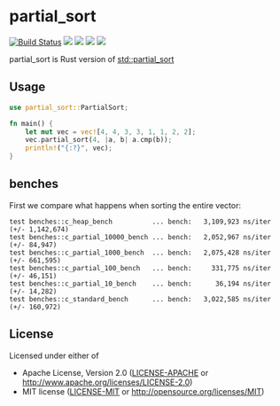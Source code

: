 # partial_sort

[![Build Status](https://github.com/sundy-li/partial_sort/actions/workflows/Build.yml/badge.svg)](https://github.com/sundy-li/partial_sort/actions/workflows/Build.yml)
[![](http://meritbadge.herokuapp.com/partial_sort)](https://crates.io/crates/partial_sort)
[![](https://img.shields.io/crates/d/partial_sort.svg)](https://crates.io/crates/partial_sort)
[![](https://img.shields.io/crates/dv/partial_sort.svg)](https://crates.io/crates/partial_sort)
[![](https://docs.rs/partial_sort/badge.svg)](https://docs.rs/partial_sort/)


partial_sort is Rust version of [std::partial_sort](https://en.cppreference.com/w/cpp/algorithm/partial_sort)

## Usage

```rust 
use partial_sort::PartialSort;

fn main() {
    let mut vec = vec![4, 4, 3, 3, 1, 1, 2, 2];
    vec.partial_sort(4, |a, b| a.cmp(b));
    println!("{:?}", vec);
}

```


## benches
First we compare what happens when sorting the entire vector:

```
test benches::c_heap_bench          ... bench:   3,109,923 ns/iter (+/- 1,142,674)
test benches::c_partial_10000_bench ... bench:   2,052,967 ns/iter (+/- 84,947)
test benches::c_partial_1000_bench  ... bench:   2,075,428 ns/iter (+/- 661,595)
test benches::c_partial_100_bench   ... bench:     331,775 ns/iter (+/- 46,151)
test benches::c_partial_10_bench    ... bench:      36,194 ns/iter (+/- 14,282)
test benches::c_standard_bench      ... bench:   3,022,585 ns/iter (+/- 160,972)
```


## License

Licensed under either of

* Apache License, Version 2.0 ([LICENSE-APACHE](LICENSE-APACHE) or http://www.apache.org/licenses/LICENSE-2.0)
* MIT license ([LICENSE-MIT](LICENSE-MIT) or http://opensource.org/licenses/MIT)